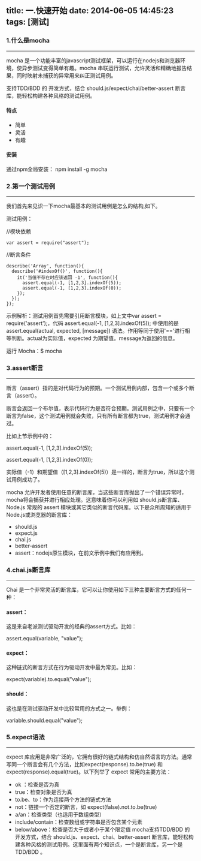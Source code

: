 title: 一.快速开始
date: 2014-06-05 14:45:23
tags: [测试]
---

### 1.什么是mocha
---
mocha 是一个功能丰富的javascript测试框架，可以运行在nodejs和浏览器环境，使异步测试变得简单有趣。mocha 串联运行测试，允许灵活和精确地报告结果，同时映射未捕获的异常用来纠正测试用例。

支持TDD/BDD 的 开发方式，结合 should.js/expect/chai/better-assert 断言库，能轻松构建各种风格的测试用例。

#### 特点
* 简单
* 灵活
* 有趣
#### 安装
通过npm全局安装： npm install -g mocha


### 2.第一个测试用例
---
我们首先来见识一下mocha最基本的测试用例是怎么的结构,如下。

测试用例：

//模块依赖
```
var assert = require("assert");
```

//断言条件
```
describe('Array', function(){
  describe('#indexOf()', function(){
    it('当值不存在时应该返回 -1', function(){
      assert.equal(-1, [1,2,3].indexOf(5));
      assert.equal(-1, [1,2,3].indexOf(0));
    });
  });
});
```
示例解析：测试用例首先需要引用断言模块，如上文中var assert = require('assert');，代码 assert.equal(-1, [1,2,3].indexOf(5)); 中使用的是assert.equal(actual, expected, [message]) 语法。作用等同于使用'=='进行相等判断。actual为实际值，expected 为期望值。message为返回的信息。

运行 Mocha：$ mocha


### 3.assert断言
---
断言（assert）指的是对代码行为的预期。一个测试用例内部，包含一个或多个断言（assert）。

断言会返回一个布尔值，表示代码行为是否符合预期。测试用例之中，只要有一个断言为false，这个测试用例就会失败，只有所有断言都为true，测试用例才会通过。

比如上节示例中的：

assert.equal(-1, [1,2,3].indexOf(5));

assert.equal(-1, [1,2,3].indexOf(0));

实际值（-1）和期望值（[1,2,3].indexOf(5)）是一样的，断言为true，所以这个测试用例成功了。

mocha 允许开发者使用任意的断言库，当这些断言库抛出了一个错误异常时，mocha将会捕获并进行相应处理。这意味着你可以利用如 should.js断言库、 Node.js 常规的 assert 模块或其它类似的断言代码库。以下是众所周知的适用于Node.js或浏览器的断言库：

* should.js
* expect.js
* chai.js
* better-assert
* assert：nodejs原生模块，在前文示例中我们有应用到。

### 4.chai.js断言库
---
Chai 是一个非常灵活的断言库，它可以让你使用如下三种主要断言方式的任何一种：

#### assert：

这是来自老派测试驱动开发的经典的assert方式。比如：

assert.equal(variable, "value");

#### expect：

这种链式的断言方式在行为驱动开发中最为常见。比如：

expect(variable).to.equal("value");

#### should：

这也是在测试驱动开发中比较常用的方式之一。举例：

variable.should.equal("value");


### 5.expect语法
---
expect 库应用是非常广泛的，它拥有很好的链式结构和仿自然语言的方法。通常写同一个断言会有几个方法，比如expect(response).to.be(true) 和 expect(response).equal(true)。以下列举了 expect 常用的主要方法：

* ok ：检查是否为真
* true：检查对象是否为真
* to.be、to：作为连接两个方法的链式方法
* not：链接一个否定的断言，如 expect(false).not.to.be(true)
* a/an：检查类型（也适用于数组类型）
* include/contain：检查数组或字符串是否包含某个元素
* below/above：检查是否大于或者小于某个限定值
mocha支持TDD/BDD 的 开发方式，结合 should.js、expect、chai、better-assert 断言库，能轻松构建各种风格的测试用例。这里面有两个知识点，一个是断言库，另一个是 TDD/BDD 。
